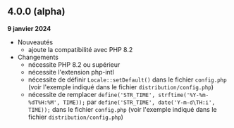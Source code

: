 ## 4.0.0 (alpha)
**9 janvier 2024**

- Nouveautés
    - ajoute la compatibilité avec PHP 8.2
- Changements
    - nécessite PHP 8.2 ou supérieur
    - nécessite l'extension php-intl
    - nécessite de définir `Locale::setDefault()` dans le fichier `config.php` (voir l'exemple indiqué dans le fichier `distribution/config.php`)
    - nécessite de remplacer `define('STR_TIME', strftime('%Y-%m-%dT%H:%M', TIME));` par `define('STR_TIME', date('Y-m-d\TH:i', TIME));` dans le fichier `config.php` (voir l'exemple indiqué dans le fichier `distribution/config.php`)
